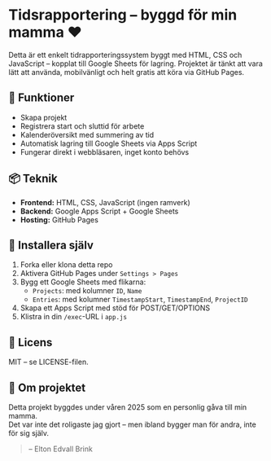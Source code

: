 # Tidsrapportering – byggd för min mamma ❤️

Detta är ett enkelt tidrapporteringssystem byggt med HTML, CSS och JavaScript – kopplat till Google Sheets för lagring. Projektet är tänkt att vara lätt att använda, mobilvänligt och helt gratis att köra via GitHub Pages.

## 🧩 Funktioner

- Skapa projekt
- Registrera start och sluttid för arbete
- Kalenderöversikt med summering av tid
- Automatisk lagring till Google Sheets via Apps Script
- Fungerar direkt i webbläsaren, inget konto behövs

## 📦 Teknik

- **Frontend:** HTML, CSS, JavaScript (ingen ramverk)
- **Backend:** Google Apps Script + Google Sheets
- **Hosting:** GitHub Pages

## 🔧 Installera själv

1. Forka eller klona detta repo
2. Aktivera GitHub Pages under `Settings > Pages`
3. Bygg ett Google Sheets med flikarna:
   - `Projects`: med kolumner `ID`, `Name`
   - `Entries`: med kolumner `TimestampStart`, `TimestampEnd`, `ProjectID`
4. Skapa ett Apps Script med stöd för POST/GET/OPTIONS
5. Klistra in din `/exec`-URL i `app.js`

## 📜 Licens

MIT – se LICENSE-filen.

## 💬 Om projektet

Detta projekt byggdes under våren 2025 som en personlig gåva till min mamma.  
Det var inte det roligaste jag gjort – men ibland bygger man för andra, inte för sig själv.

> – Elton Edvall Brink
